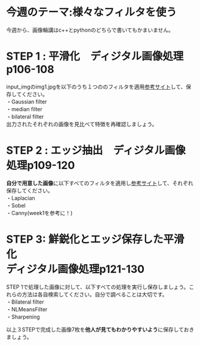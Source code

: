 # 今週のテーマ:様々なフィルタを使う
今週から、画像輪講はc++とpythonのどちらで書いてもかまいません。

# STEP 1 : 平滑化　ディジタル画像処理p106-108
input_imgのimg1.jpgを以下のうち１つののフィルタを適用[参考サイト](https://qiita.com/shoku-pan/items/07ec25f1d50629fed698)して、保存してください。<br>
・Gaussian filter<br>
・median filter<br>
・bilateral filter<br>
出力されたそれぞれの画像を見比べて特徴を再確認しましょう。

# STEP 2 : エッジ抽出　ディジタル画像処理p109-120
**自分で用意した画像**に以下すべてのフィルタを適用し[参考サイト](https://qiita.com/watalucky/items/915eef6b79f8b9b69483)して、それぞれ保存してください。<br>
・Laplacian<br>
・Sobel<br>
・Canny(week1を参考に！)

# STEP 3: 鮮鋭化とエッジ保存した平滑化　<br>ディジタル画像処理p121-130
STEP 1で処理した画像に対して、以下すべての処理を実行し保存しましょう。これらの方法は各自検索してください。自分で調べることは大切です。<br>
・Bilateral filter<br>
・NLMeansFilter<br>
・Sharpening<br>

以上３STEPで完成した画像7枚を**他人が見てもわかりやすいよう**に保存しておきましょう。
